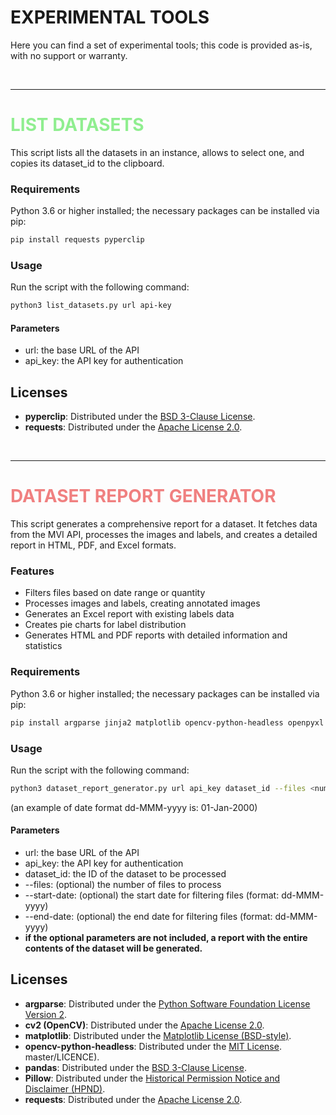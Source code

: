 # EXPERIMENTAL TOOLS

Here you can find a set of experimental tools; this code is provided as-is, with no support or warranty.

&nbsp;

---

<h1 style="color: lightgreen;">LIST DATASETS</h1>

This script lists all the datasets in an instance, allows to select one, and copies its dataset_id to the clipboard.

### Requirements

Python 3.6 or higher installed; the necessary packages can be installed via pip:

```bash
pip install requests pyperclip
```

### Usage

Run the script with the following command:

```bash
python3 list_datasets.py url api-key
```
#### Parameters

- url: the base URL of the API
- api_key: the API key for authentication

## Licenses

- **pyperclip**: Distributed under the [BSD 3-Clause License](https://github.com/asweigart/pyperclip/blob/master/LICENSE.txt).
- **requests**: Distributed under the [Apache License 2.0](https://github.com/psf/requests/blob/main/LICENSE).

&nbsp;

---

<h1 style="color: lightcoral;">DATASET REPORT GENERATOR</h1>

This script generates a comprehensive report for a dataset. It fetches data from the MVI API, processes the images and labels, and creates a detailed report in HTML, PDF, and Excel formats.

### Features

- Filters files based on date range or quantity
- Processes images and labels, creating annotated images
- Generates an Excel report with existing labels data
- Creates pie charts for label distribution
- Generates HTML and PDF reports with detailed information and statistics

### Requirements

Python 3.6 or higher installed; the necessary packages can be installed via pip:

```bash
pip install argparse jinja2 matplotlib opencv-python-headless openpyxl pandas Pillow requests weasyprint
```

### Usage

Run the script with the following command:

```bash
python3 dataset_report_generator.py url api_key dataset_id --files <number_of_files> --start-date "dd-MMM-yyyy" --end-date "dd-MMM-yyyy"
```

(an example of date format dd-MMM-yyyy is: 01-Jan-2000)

#### Parameters

- url: the base URL of the API
- api_key: the API key for authentication
- dataset_id: the ID of the dataset to be processed
- --files: (optional) the number of files to process
- --start-date: (optional) the start date for filtering files (format: dd-MMM-yyyy)
- --end-date: (optional) the end date for filtering files (format: dd-MMM-yyyy)
- **if the optional parameters are not included, a report with the entire contents of the dataset will be generated.**

## Licenses

- **argparse**: Distributed under the [Python Software Foundation License Version 2](https://github.com/python/cpython/blob/main/LICENSE).
- **cv2 (OpenCV)**: Distributed under the [Apache License 2.0](https://github.com/opencv/opencv/blob/master/LICENSE).
- **matplotlib**: Distributed under the [Matplotlib License (BSD-style)](https://matplotlib.org/stable/project/license.html).
- **opencv-python-headless**: Distributed under the [MIT License](https://github.com/opencv/opencv-python/blob/4.x/LICENSE.txt).
master/LICENCE).
- **pandas**: Distributed under the [BSD 3-Clause License](https://github.com/pandas-dev/pandas/blob/main/LICENSE).
- **Pillow**: Distributed under the [Historical Permission Notice and Disclaimer (HPND)](https://github.com/python-pillow/Pillow/blob/main/LICENSE).
- **requests**: Distributed under the [Apache License 2.0](https://github.com/psf/requests/blob/main/LICENSE).
